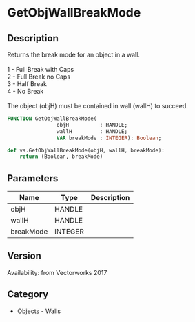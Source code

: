 # GetObjWallBreakMode

## Description
Returns the break mode for an object in a wall.<BR>
<BR>
1 - Full Break with Caps<BR>
2 - Full Break no Caps<BR>
3 - Half Break<BR>
4 - No Break<BR>
<BR>
The object (objH) must be contained in wall (wallH)  to succeed.

```pascal
FUNCTION GetObjWallBreakMode(
				objH          : HANDLE;
				wallH         : HANDLE;
				VAR breakMode : INTEGER): Boolean;
```

```python
def vs.GetObjWallBreakMode(objH, wallH, breakMode):
    return (Boolean, breakMode)
```

## Parameters
|Name|Type|Description|
|---|---|---|
|objH|HANDLE|   |
|wallH|HANDLE|   |
|breakMode|INTEGER|   |

## Version
Availability: from Vectorworks 2017

## Category
* Objects - Walls

